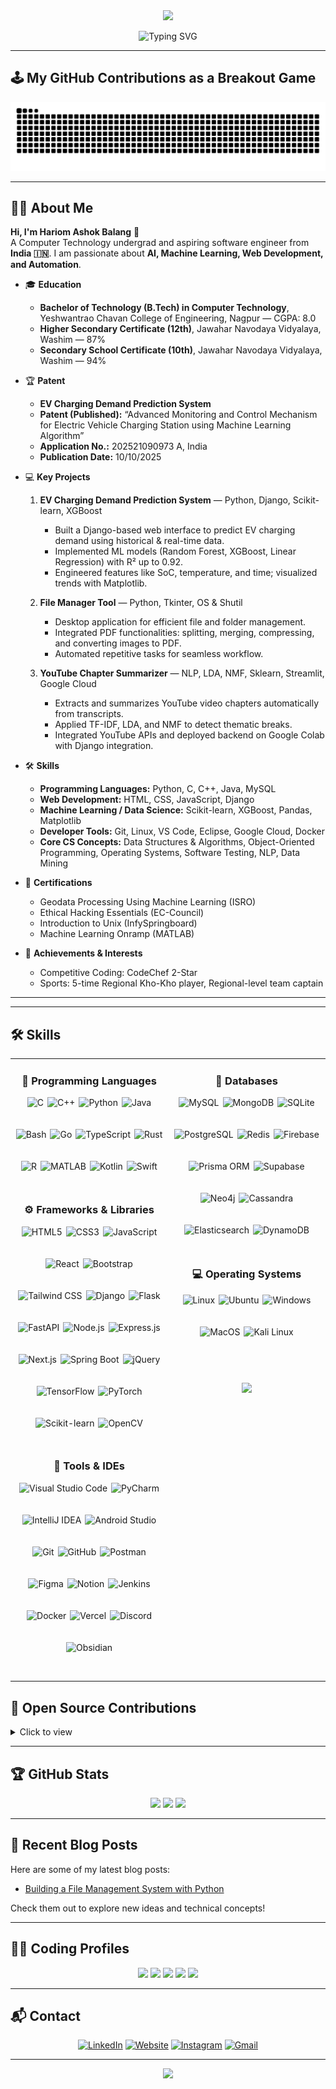 <div align="center">
  <img src="https://c.tenor.com/qJ5evVs-_uUAAAAC/coding.gif" width="500">
</div>  

<p align="center">
  <img src="https://readme-typing-svg.herokuapp.com?font=Fira+Code&pause=1000&color=00C2CB&width=435&lines=Hi!+I'm+Hariom+Balang;Full-Stack+Developer+💻;AI+%26+ML+Enthusiast+🤖;Open+Source+Contributor+✨" alt="Typing SVG" />
</p>

---

## 🕹️ My GitHub Contributions as a Breakout Game

<p align="center">
  <img src="https://raw.githubusercontent.com/hariom710/hariom710/output/github-contribution-grid-snake.svg" alt="Snake animation" />
</p>

---


## 👨‍💻 About Me

**Hi, I'm Hariom Ashok Balang** 👋  
A Computer Technology undergrad and aspiring software engineer from **India 🇮🇳**. I am passionate about **AI, Machine Learning, Web Development, and Automation**.  

- 🎓 **Education**  
  - **Bachelor of Technology (B.Tech) in Computer Technology**, Yeshwantrao Chavan College of Engineering, Nagpur — CGPA: 8.0  
  - **Higher Secondary Certificate (12th)**, Jawahar Navodaya Vidyalaya, Washim — 87%  
  - **Secondary School Certificate (10th)**, Jawahar Navodaya Vidyalaya, Washim — 94%  

- 🏆 **Patent**  
  - **EV Charging Demand Prediction System**  
  - **Patent (Published):** “Advanced Monitoring and Control Mechanism for Electric Vehicle Charging Station using Machine Learning Algorithm”  
  - **Application No.:** 202521090973 A, India  
  - **Publication Date:** 10/10/2025  

- 💻 **Key Projects**  
  1. **EV Charging Demand Prediction System** — Python, Django, Scikit-learn, XGBoost  
     - Built a Django-based web interface to predict EV charging demand using historical & real-time data.  
     - Implemented ML models (Random Forest, XGBoost, Linear Regression) with R² up to 0.92.  
     - Engineered features like SoC, temperature, and time; visualized trends with Matplotlib.  

  2. **File Manager Tool** — Python, Tkinter, OS & Shutil  
     - Desktop application for efficient file and folder management.  
     - Integrated PDF functionalities: splitting, merging, compressing, and converting images to PDF.  
     - Automated repetitive tasks for seamless workflow.  

  3. **YouTube Chapter Summarizer** — NLP, LDA, NMF, Sklearn, Streamlit, Google Cloud  
     - Extracts and summarizes YouTube video chapters automatically from transcripts.  
     - Applied TF-IDF, LDA, and NMF to detect thematic breaks.  
     - Integrated YouTube APIs and deployed backend on Google Colab with Django integration.  

- 🛠 **Skills**  
  - **Programming Languages:** Python, C, C++, Java, MySQL  
  - **Web Development:** HTML, CSS, JavaScript, Django  
  - **Machine Learning / Data Science:** Scikit-learn, XGBoost, Pandas, Matplotlib  
  - **Developer Tools:** Git, Linux, VS Code, Eclipse, Google Cloud, Docker  
  - **Core CS Concepts:** Data Structures & Algorithms, Object-Oriented Programming, Operating Systems, Software Testing, NLP, Data Mining  

- 📜 **Certifications**  
  - Geodata Processing Using Machine Learning (ISRO)  
  - Ethical Hacking Essentials (EC-Council)  
  - Introduction to Unix (InfySpringboard)  
  - Machine Learning Onramp (MATLAB)  

- 🏅 **Achievements & Interests**  
  - Competitive Coding: CodeChef 2-Star  
  - Sports: 5-time Regional Kho-Kho player, Regional-level team captain  

---


---

## :hammer_and_wrench: Skills

<table>
<tr>
<td width="50%" valign="top">

  <h3 align="center">🧠 Programming Languages</h3>
  <p align="center" style="display:flex;flex-wrap:wrap;justify-content:center;gap:6px;">
    <img src="https://skillicons.dev/icons?i=c" height="45" title="C"/>
    <img src="https://skillicons.dev/icons?i=cpp" height="45" title="C++"/>
    <img src="https://skillicons.dev/icons?i=python" height="45" title="Python"/>
    <img src="https://skillicons.dev/icons?i=java" height="45" title="Java"/>
    <img src="https://skillicons.dev/icons?i=bash" height="45" title="Bash"/>
    <img src="https://skillicons.dev/icons?i=go" height="45" title="Go"/>
    <img src="https://skillicons.dev/icons?i=typescript" height="45" title="TypeScript"/>
    <img src="https://skillicons.dev/icons?i=rust" height="45" title="Rust"/>
    <img src="https://skillicons.dev/icons?i=r" height="45" title="R"/>
    <img src="https://skillicons.dev/icons?i=matlab" height="45" title="MATLAB"/>
    <img src="https://skillicons.dev/icons?i=kotlin" height="45" title="Kotlin"/>
    <img src="https://skillicons.dev/icons?i=swift" height="45" title="Swift"/>
  </p>

  <h3 align="center">⚙️ Frameworks & Libraries</h3>
  <p align="center" style="display:flex;flex-wrap:wrap;justify-content:center;gap:6px;">
    <img src="https://skillicons.dev/icons?i=html" height="45" title="HTML5"/>
    <img src="https://skillicons.dev/icons?i=css" height="45" title="CSS3"/>
    <img src="https://skillicons.dev/icons?i=js" height="45" title="JavaScript"/>
    <img src="https://skillicons.dev/icons?i=react" height="45" title="React"/>
    <img src="https://skillicons.dev/icons?i=bootstrap" height="45" title="Bootstrap"/>
    <img src="https://skillicons.dev/icons?i=tailwind" height="45" title="Tailwind CSS"/>
    <img src="https://skillicons.dev/icons?i=django" height="45" title="Django"/>
    <img src="https://skillicons.dev/icons?i=flask" height="45" title="Flask"/>
    <img src="https://skillicons.dev/icons?i=fastapi" height="45" title="FastAPI"/>
    <img src="https://skillicons.dev/icons?i=nodejs" height="45" title="Node.js"/>
    <img src="https://skillicons.dev/icons?i=express" height="45" title="Express.js"/>
    <img src="https://skillicons.dev/icons?i=nextjs" height="45" title="Next.js"/>
    <img src="https://skillicons.dev/icons?i=spring" height="45" title="Spring Boot"/>
    <img src="https://skillicons.dev/icons?i=jquery" height="45" title="jQuery"/>
    <img src="https://skillicons.dev/icons?i=tensorflow" height="45" title="TensorFlow"/>
    <img src="https://skillicons.dev/icons?i=pytorch" height="45" title="PyTorch"/>
    <img src="https://skillicons.dev/icons?i=scikitlearn" height="45" title="Scikit-learn"/>
    <img src="https://skillicons.dev/icons?i=opencv" height="45" title="OpenCV"/>
  </p>

  <h3 align="center">🧰 Tools & IDEs</h3>
  <p align="center" style="display:flex;flex-wrap:wrap;justify-content:center;gap:6px;">
    <img src="https://skillicons.dev/icons?i=vscode" height="45" title="Visual Studio Code"/>
    <img src="https://skillicons.dev/icons?i=pycharm" height="45" title="PyCharm"/>
    <img src="https://skillicons.dev/icons?i=idea" height="45" title="IntelliJ IDEA"/>
    <img src="https://skillicons.dev/icons?i=androidstudio" height="45" title="Android Studio"/>
    <img src="https://skillicons.dev/icons?i=git" height="45" title="Git"/>
    <img src="https://skillicons.dev/icons?i=github" height="45" title="GitHub"/>
    <img src="https://skillicons.dev/icons?i=postman" height="45" title="Postman"/>
    <img src="https://skillicons.dev/icons?i=figma" height="45" title="Figma"/>
    <img src="https://skillicons.dev/icons?i=notion" height="45" title="Notion"/>
    <img src="https://skillicons.dev/icons?i=jenkins" height="45" title="Jenkins"/>
    <img src="https://skillicons.dev/icons?i=docker" height="45" title="Docker"/>
    <img src="https://skillicons.dev/icons?i=vercel" height="45" title="Vercel"/>
    <img src="https://skillicons.dev/icons?i=discord" height="45" title="Discord"/>
    <img src="https://skillicons.dev/icons?i=obsidian" height="45" title="Obsidian"/>
  </p>

</td>

<td width="50%" valign="top">

  <h3 align="center">💾 Databases</h3>
  <p align="center" style="display:flex;flex-wrap:wrap;justify-content:center;gap:6px;">
    <img src="https://skillicons.dev/icons?i=mysql" height="45" title="MySQL"/>
    <img src="https://skillicons.dev/icons?i=mongodb" height="45" title="MongoDB"/>
    <img src="https://skillicons.dev/icons?i=sqlite" height="45" title="SQLite"/>
    <img src="https://skillicons.dev/icons?i=postgres" height="45" title="PostgreSQL"/>
    <img src="https://skillicons.dev/icons?i=redis" height="45" title="Redis"/>
    <img src="https://skillicons.dev/icons?i=firebase" height="45" title="Firebase"/>
    <img src="https://skillicons.dev/icons?i=prisma" height="45" title="Prisma ORM"/>
    <img src="https://skillicons.dev/icons?i=supabase" height="45" title="Supabase"/>
    <img src="https://skillicons.dev/icons?i=neo4j" height="45" title="Neo4j"/>
    <img src="https://skillicons.dev/icons?i=cassandra" height="45" title="Cassandra"/>
    <img src="https://skillicons.dev/icons?i=elasticsearch" height="45" title="Elasticsearch"/>
    <img src="https://skillicons.dev/icons?i=dynamodb" height="45" title="DynamoDB"/>
  </p>

  <h3 align="center">💻 Operating Systems</h3>
  <p align="center" style="display:flex;flex-wrap:wrap;justify-content:center;gap:6px;">
    <img src="https://skillicons.dev/icons?i=linux" height="45" title="Linux"/>
    <img src="https://skillicons.dev/icons?i=ubuntu" height="45" title="Ubuntu"/>
    <img src="https://skillicons.dev/icons?i=windows" height="45" title="Windows"/>
    <img src="https://skillicons.dev/icons?i=apple" height="45" title="MacOS"/>
    <img src="https://skillicons.dev/icons?i=kali" height="45" title="Kali Linux"/>
  </p>

  <br>
  <p align="center">
    <img src="https://user-images.githubusercontent.com/1612112/89610802-d9f02000-d8be-11ea-873f-aa51c23073e5.png" width="80%">
  </p>

</td>
</tr>
</table>









## 🧩 Open Source Contributions
<details>
<summary>Click to view</summary>
<br>
⭐ Coming soon — currently contributing to open-source Python and AI projects.
</details>

---

## 🏆 GitHub Stats

<p align="center">
  <img src="https://github-readme-stats.vercel.app/api?username=hariom710&show_icons=true&theme=tokyonight" height="150" />
  <img src="https://github-readme-streak-stats-salesp07.vercel.app?user=hariom710&theme=tokyonight" height="150" />
  <img src="https://github-readme-stats.vercel.app/api/top-langs/?username=hariom710&layout=compact&theme=tokyonight" height="150" />
</p>

---



## 🧠 Recent Blog Posts
Here are some of my latest blog posts:
- [Building a File Management System with Python](https://github.com/hariom710)

Check them out to explore new ideas and technical concepts!

---

## 👨‍💻 Coding Profiles

<div align="center">
 <a href="https://www.geeksforgeeks.org/user/hariombalang/"><img src="https://img.shields.io/badge/GeeksforGeeks-gray?style=for-the-badge&logo=geeksforgeeks&logoColor=35914c" /></a>
 <a href="https://leetcode.com/u/hariom71/"><img src="https://img.shields.io/badge/LeetCode-000000?style=for-the-badge&logo=LeetCode&logoColor=#d16c06" /></a>
 <a href="https://www.hackerrank.com/profile/hariombalang"><img src="https://img.shields.io/badge/-Hackerrank-2EC866?style=for-the-badge&logo=HackerRank&logoColor=white" /></a>
 <a href="https://www.codechef.com/users/hariom710"><img src="https://img.shields.io/badge/CodeChef-%23964B00.svg?style=for-the-badge&logo=CodeChef&logoColor=white" /></a>
 <a href="https://codeforces.com/profile/hariom71"><img src="https://img.shields.io/badge/Codeforces-%231F8ACB?style=for-the-badge&logo=Codeforces&logoColor=white" /></a>
</div>

---

## 📬 Contact

<p align="center">
  <a href="https://www.linkedin.com/in/hariombalang"><img src="https://img.icons8.com/color/48/linkedin.png" alt="LinkedIn"/></a>
  <a href="https://hariombalang.netlify.app/"><img src="https://img.icons8.com/doodle/48/domain.png" alt="Website"/></a>
  <a href="https://www.instagram.com/hariom_itself_/"><img src="https://img.icons8.com/color/48/instagram-new.png" alt="Instagram"/></a>
  <a href="mailto:hariombalang@gmail.com"><img src="https://img.icons8.com/fluency/48/gmail.png" alt="Gmail"/></a>
</p>

---

<p align="center">
  <img src="https://komarev.com/ghpvc/?username=hariom710&color=blueviolet&style=flat-square" />
</p>

